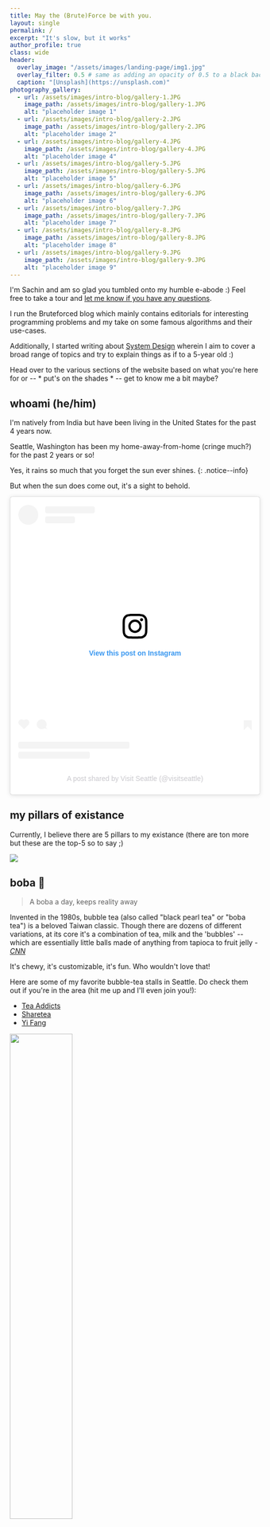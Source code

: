 ```yaml
---
title: May the (Brute)Force be with you.
layout: single
permalink: /
excerpt: "It's slow, but it works"  
author_profile: true
class: wide
header:
  overlay_image: "/assets/images/landing-page/img1.jpg"
  overlay_filter: 0.5 # same as adding an opacity of 0.5 to a black background
  caption: "[Unsplash](https://unsplash.com)"
photography_gallery:
  - url: /assets/images/intro-blog/gallery-1.JPG
    image_path: /assets/images/intro-blog/gallery-1.JPG
    alt: "placeholder image 1"
  - url: /assets/images/intro-blog/gallery-2.JPG
    image_path: /assets/images/intro-blog/gallery-2.JPG
    alt: "placeholder image 2"
  - url: /assets/images/intro-blog/gallery-4.JPG
    image_path: /assets/images/intro-blog/gallery-4.JPG
    alt: "placeholder image 4"
  - url: /assets/images/intro-blog/gallery-5.JPG
    image_path: /assets/images/intro-blog/gallery-5.JPG
    alt: "placeholder image 5"
  - url: /assets/images/intro-blog/gallery-6.JPG
    image_path: /assets/images/intro-blog/gallery-6.JPG
    alt: "placeholder image 6"
  - url: /assets/images/intro-blog/gallery-7.JPG
    image_path: /assets/images/intro-blog/gallery-7.JPG
    alt: "placeholder image 7"
  - url: /assets/images/intro-blog/gallery-8.JPG
    image_path: /assets/images/intro-blog/gallery-8.JPG
    alt: "placeholder image 8"
  - url: /assets/images/intro-blog/gallery-9.JPG
    image_path: /assets/images/intro-blog/gallery-9.JPG
    alt: "placeholder image 9"
---
```


I'm Sachin and am so glad you tumbled onto my humble e-abode :) Feel free to take a tour and [let me know if you have any questions](mailto:sachinmalhotra1993@gmail.com).

I run the Bruteforced blog which mainly contains editorials for interesting programming problems and my take on some famous algorithms and their use-cases. 

Additionally, I started writing about [System Design](/systemdesign) wherein I aim to cover a broad range of topics and try to explain things as if to a 5-year old :) 

Head over to the various sections of the website based on what you're here for or -- \* put's on the shades \* -- get to know me a bit maybe?

## whoami (he/him)

I'm natively from India but have been living in the United States for the past 4 years now. 

Seattle, Washington has been my home-away-from-home (cringe much?) for the past 2 years or so! 

Yes, it rains so much that you forget the sun ever shines. 
{: .notice--info}

But when the sun does come out, it's a sight to behold.

<blockquote class="instagram-media" data-instgrm-captioned data-instgrm-permalink="https://www.instagram.com/p/CL-wj1jjAZG/?utm_source=ig_embed&amp;utm_campaign=loading" data-instgrm-version="14" style=" background:#FFF; border:0; border-radius:3px; box-shadow:0 0 1px 0 rgba(0,0,0,0.5),0 1px 10px 0 rgba(0,0,0,0.15); margin: 1px; max-width:540px; min-width:326px; padding:0; width:99.375%; width:-webkit-calc(100% - 2px); width:calc(100% - 2px);"><div style="padding:16px;"> <a href="https://www.instagram.com/p/CL-wj1jjAZG/?utm_source=ig_embed&amp;utm_campaign=loading" style=" background:#FFFFFF; line-height:0; padding:0 0; text-align:center; text-decoration:none; width:100%;" target="_blank"> <div style=" display: flex; flex-direction: row; align-items: center;"> <div style="background-color: #F4F4F4; border-radius: 50%; flex-grow: 0; height: 40px; margin-right: 14px; width: 40px;"></div> <div style="display: flex; flex-direction: column; flex-grow: 1; justify-content: center;"> <div style=" background-color: #F4F4F4; border-radius: 4px; flex-grow: 0; height: 14px; margin-bottom: 6px; width: 100px;"></div> <div style=" background-color: #F4F4F4; border-radius: 4px; flex-grow: 0; height: 14px; width: 60px;"></div></div></div><div style="padding: 19% 0;"></div> <div style="display:block; height:50px; margin:0 auto 12px; width:50px;"><svg width="50px" height="50px" viewBox="0 0 60 60" version="1.1" xmlns="https://www.w3.org/2000/svg" xmlns:xlink="https://www.w3.org/1999/xlink"><g stroke="none" stroke-width="1" fill="none" fill-rule="evenodd"><g transform="translate(-511.000000, -20.000000)" fill="#000000"><g><path d="M556.869,30.41 C554.814,30.41 553.148,32.076 553.148,34.131 C553.148,36.186 554.814,37.852 556.869,37.852 C558.924,37.852 560.59,36.186 560.59,34.131 C560.59,32.076 558.924,30.41 556.869,30.41 M541,60.657 C535.114,60.657 530.342,55.887 530.342,50 C530.342,44.114 535.114,39.342 541,39.342 C546.887,39.342 551.658,44.114 551.658,50 C551.658,55.887 546.887,60.657 541,60.657 M541,33.886 C532.1,33.886 524.886,41.1 524.886,50 C524.886,58.899 532.1,66.113 541,66.113 C549.9,66.113 557.115,58.899 557.115,50 C557.115,41.1 549.9,33.886 541,33.886 M565.378,62.101 C565.244,65.022 564.756,66.606 564.346,67.663 C563.803,69.06 563.154,70.057 562.106,71.106 C561.058,72.155 560.06,72.803 558.662,73.347 C557.607,73.757 556.021,74.244 553.102,74.378 C549.944,74.521 548.997,74.552 541,74.552 C533.003,74.552 532.056,74.521 528.898,74.378 C525.979,74.244 524.393,73.757 523.338,73.347 C521.94,72.803 520.942,72.155 519.894,71.106 C518.846,70.057 518.197,69.06 517.654,67.663 C517.244,66.606 516.755,65.022 516.623,62.101 C516.479,58.943 516.448,57.996 516.448,50 C516.448,42.003 516.479,41.056 516.623,37.899 C516.755,34.978 517.244,33.391 517.654,32.338 C518.197,30.938 518.846,29.942 519.894,28.894 C520.942,27.846 521.94,27.196 523.338,26.654 C524.393,26.244 525.979,25.756 528.898,25.623 C532.057,25.479 533.004,25.448 541,25.448 C548.997,25.448 549.943,25.479 553.102,25.623 C556.021,25.756 557.607,26.244 558.662,26.654 C560.06,27.196 561.058,27.846 562.106,28.894 C563.154,29.942 563.803,30.938 564.346,32.338 C564.756,33.391 565.244,34.978 565.378,37.899 C565.522,41.056 565.552,42.003 565.552,50 C565.552,57.996 565.522,58.943 565.378,62.101 M570.82,37.631 C570.674,34.438 570.167,32.258 569.425,30.349 C568.659,28.377 567.633,26.702 565.965,25.035 C564.297,23.368 562.623,22.342 560.652,21.575 C558.743,20.834 556.562,20.326 553.369,20.18 C550.169,20.033 549.148,20 541,20 C532.853,20 531.831,20.033 528.631,20.18 C525.438,20.326 523.257,20.834 521.349,21.575 C519.376,22.342 517.703,23.368 516.035,25.035 C514.368,26.702 513.342,28.377 512.574,30.349 C511.834,32.258 511.326,34.438 511.181,37.631 C511.035,40.831 511,41.851 511,50 C511,58.147 511.035,59.17 511.181,62.369 C511.326,65.562 511.834,67.743 512.574,69.651 C513.342,71.625 514.368,73.296 516.035,74.965 C517.703,76.634 519.376,77.658 521.349,78.425 C523.257,79.167 525.438,79.673 528.631,79.82 C531.831,79.965 532.853,80.001 541,80.001 C549.148,80.001 550.169,79.965 553.369,79.82 C556.562,79.673 558.743,79.167 560.652,78.425 C562.623,77.658 564.297,76.634 565.965,74.965 C567.633,73.296 568.659,71.625 569.425,69.651 C570.167,67.743 570.674,65.562 570.82,62.369 C570.966,59.17 571,58.147 571,50 C571,41.851 570.966,40.831 570.82,37.631"></path></g></g></g></svg></div><div style="padding-top: 8px;"> <div style=" color:#3897f0; font-family:Arial,sans-serif; font-size:14px; font-style:normal; font-weight:550; line-height:18px;">View this post on Instagram</div></div><div style="padding: 12.5% 0;"></div> <div style="display: flex; flex-direction: row; margin-bottom: 14px; align-items: center;"><div> <div style="background-color: #F4F4F4; border-radius: 50%; height: 12.5px; width: 12.5px; transform: translateX(0px) translateY(7px);"></div> <div style="background-color: #F4F4F4; height: 12.5px; transform: rotate(-45deg) translateX(3px) translateY(1px); width: 12.5px; flex-grow: 0; margin-right: 14px; margin-left: 2px;"></div> <div style="background-color: #F4F4F4; border-radius: 50%; height: 12.5px; width: 12.5px; transform: translateX(9px) translateY(-18px);"></div></div><div style="margin-left: 8px;"> <div style=" background-color: #F4F4F4; border-radius: 50%; flex-grow: 0; height: 20px; width: 20px;"></div> <div style=" width: 0; height: 0; border-top: 2px solid transparent; border-left: 6px solid #f4f4f4; border-bottom: 2px solid transparent; transform: translateX(16px) translateY(-4px) rotate(30deg)"></div></div><div style="margin-left: auto;"> <div style=" width: 0px; border-top: 8px solid #F4F4F4; border-right: 8px solid transparent; transform: translateY(16px);"></div> <div style=" background-color: #F4F4F4; flex-grow: 0; height: 12px; width: 16px; transform: translateY(-4px);"></div> <div style=" width: 0; height: 0; border-top: 8px solid #F4F4F4; border-left: 8px solid transparent; transform: translateY(-4px) translateX(8px);"></div></div></div> <div style="display: flex; flex-direction: column; flex-grow: 1; justify-content: center; margin-bottom: 24px;"> <div style=" background-color: #F4F4F4; border-radius: 4px; flex-grow: 0; height: 14px; margin-bottom: 6px; width: 224px;"></div> <div style=" background-color: #F4F4F4; border-radius: 4px; flex-grow: 0; height: 14px; width: 144px;"></div></div></a><p style=" color:#c9c8cd; font-family:Arial,sans-serif; font-size:14px; line-height:17px; margin-bottom:0; margin-top:8px; overflow:hidden; padding:8px 0 7px; text-align:center; text-overflow:ellipsis; white-space:nowrap;"><a href="https://www.instagram.com/p/CL-wj1jjAZG/?utm_source=ig_embed&amp;utm_campaign=loading" style=" color:#c9c8cd; font-family:Arial,sans-serif; font-size:14px; font-style:normal; font-weight:normal; line-height:17px; text-decoration:none;" target="_blank">A post shared by Visit Seattle (@visitseattle)</a></p></div></blockquote> <script async src="//www.instagram.com/embed.js"></script>

## my pillars of existance

Currently, I believe there are 5 pillars to my existance (there are ton more but these are the top-5 so to say ;)

<img src="./assets/images/introgif.gif">

## boba 🍨

> A boba a day, keeps reality away

Invented in the 1980s, bubble tea (also called "black pearl tea" or "boba tea") is a beloved Taiwan classic. Though there are dozens of different variations, at its core it's a combination of tea, milk and the 'bubbles' -- which are essentially little balls made of anything from tapioca to fruit jelly - *[CNN](https://edition.cnn.com/travel/article/taiwan-bubble-tea-origins/index.html#:~:text=Invented%20in%20the%201980s%2C%20bubble,from%20tapioca%20to%20fruit%20jelly.)*

It's chewy, it's customizable, it's fun. Who wouldn't love that! 

Here are some of my favorite bubble-tea stalls in Seattle. Do check them out if you're in the area (hit me up and I'll even join you!):

* [Tea Addicts](https://www.teaaddictsboba.com/)
* [Sharetea](https://www.1992sharetea.com/)
* [Yi Fang](https://www.yifangteapnw.com/)

<img src="./assets/images/intro-blog/boba.png" style="height: 50%; width: 50%" />

## work 🍩

C++ gets me high but Python is fun. Love the async-await in C# and Java, well, it's been too long since I programmed in Java. 

Currently working as a Software Developer with the Azure DNS team at Microsoft. Here's a brief introduction to DNS if you need one. 

<img src="./assets/images/intro-blog/dns.png" />

For more amazing comics like above, head over to [Wizard Zines](https://wizardzines.com/).

## travel 🌎

COVID and Travel don't really go well as we all know by now. After getting vaccinated, some avenues for travel did open up in 2021 but you gotta be able to adjust to a lot of uncertainty and a million nasal swabs to really visit any place. And to that extent, some things - restaurants, hidden gems, etc - are never going to be the same.

Still, I was lucky enough to travel to a couple of countries this year. Here are some of the photos from my escapades.

{% include gallery id="photography_gallery" layout="half" caption="Some of the photos from my recent travels to (guess?)." %}

## cooking 🍔 🍟 🌭 🍕

No takeout food? No problem! 

The world responded strongly to the absence of restaurants serving their favorite food. Sure, revenues for Uber Easts and Doordash and the likes went up, but the pandemic caused a lot of folks to really spend some time and fix up their diets :)

> What's the best way to fix up your diet? Well, cook your own food!

I've been experimenting a lot with baking and cooking, especially trying all sorts of things in the India cuisine. Specifically, I follow these three channels a lot and try to whip up something over the weekends.

* [Your Food Lab](https://www.youtube.com/channel/UCe2JAC5FUfbxLCfAvBWmNJA)
* [Ranveer Brar](https://www.youtube.com/c/ChefRanveer) and
* [Kunal Kapoor](https://www.youtube.com/c/KunalKapur)

I'm also a string believer in the vegan movement and the delicious food that's coming out of it! Not a vegan just yet but definitely keeping my sights on it for future. To that extent, two absolutely amazing channels with some great vegan dishes -- from sweet to savoury and drinks, they have everything -- are as follows:

* [Pick Up Limes](https://www.youtube.com/c/PickUpLimes)
* [Rainbow Plant Life](https://www.youtube.com/c/RainbowPlantLife)

Go check them out and if you do end up making something amazing, feel free to share in the comments :)